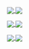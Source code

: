 <a href="https://github.com/li-ji-ji">
  <img align="center" src="https://github-readme-stats-git-masterrstaa-rickstaa.vercel.app/api?username=li-ji-ji&show_icons=true&theme=blueberry&count_private=true&include_all_commits=true" />
</a>

<a href="https://github.com/li-ji-ji">
  <img align="center" src="https://github-readme-stats-git-masterrstaa-rickstaa.vercel.app/api/top-langs/?username=li-ji-ji&show_icons=true&theme=blueberry&count_private=true&layout=compact" />
</a>
<p></p>
<a href="https://github.com/li-ji-ji/ICTExam">
  <img align="center" src="https://github-readme-stats-git-masterrstaa-rickstaa.vercel.app/api/pin/?username=li-ji-ji&repo=ICTExam&show_icons=true&theme=blueberry&show_owner=true" />
</a>  

<a href="https://github.com/li-ji-ji/CSP">
  <img align="center" src="https://github-readme-stats-git-masterrstaa-rickstaa.vercel.app/api/pin/?username=li-ji-ji&repo=CSP&show_icons=true&theme=blueberry&show_owner=true" />
</a>
<p></p>
<a href="https://github.com/li-ji-ji/Second">
  <img align="center" src="https://github-readme-stats-git-masterrstaa-rickstaa.vercel.app/api/pin/?username=li-ji-ji&repo=Second&show_icons=true&theme=blueberry&show_owner=true" />
</a>  

<a href="https://github.com/li-ji-ji/Holding">
  <img align="center" src="https://github-readme-stats-git-masterrstaa-rickstaa.vercel.app/api/pin/?username=li-ji-ji&repo=Holding&show_icons=true&theme=blueberry&show_owner=true" />
</a>
